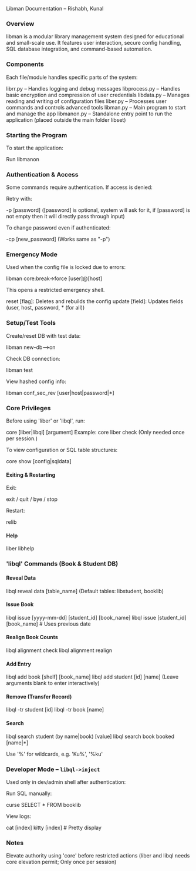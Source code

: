 Libman Documentation – Rishabh, Kunal


### Overview

libman is a modular library management system designed for educational and small-scale use. It features user interaction, secure config handling, SQL database integration, and command-based automation.


### Components

Each file/module handles specific parts of the system:

 librr.py – Handles logging and debug messages
 libprocess.py – Handles basic encryption and compression of user credentials
 libdata.py – Manages reading and writing of configuration files
 liber.py – Processes user commands and controls advanced tools
 libman.py – Main program to start and manage the app
 libmanon.py – Standalone entry point to run the application (placed outside the main folder libset)


### Starting the Program

To start the application:

Run libmanon

### Authentication & Access

Some commands require authentication. If access is denied:

 Retry with:

  -p [password]
  ([password] is optional, system will ask for it, if [password] is not empty then it will directly pass through input)

 To change password even if authenticated:

  -cp [new_password]
  (Works same as "-p")

### Emergency Mode

Used when the config file is locked due to errors:

libman core:break->force [user]@[host]

This opens a restricted emergency shell.

 reset [flag]: Deletes and rebuilds the config
 update [field]: Updates fields (user, host, password, * (for all))

### Setup/Test Tools

Create/reset DB with test data:

  libman new-db-->on

Check DB connection:

  libman test

View hashed config info:


  libman conf_sec_rev [user|host|password|*]


### Core Privileges

Before using 'liber' or 'libql', run:

core [liber|libql] [argument]
Example: core liber check
(Only needed once per session.)

To view configuration or SQL table structures:

core show [config|sqldata]

#### Exiting & Restarting

Exit:

  exit / quit / bye / stop

Restart:

  relib

#### Help

liber libhelp


### 'libql' Commands (Book & Student DB)

#### Reveal Data

libql reveal data [table_name]
(Default tables: libstudent, booklib)

#### Issue Book

libql issue [yyyy-mm-dd] [student_id] [book_name]
libql issue [student_id] [book_name]  # Uses previous date

#### Realign Book Counts

libql alignment check
libql alignment realign

#### Add Entry

libql add book [shelf] [book_name]
libql add student [id] [name]
(Leave arguments blank to enter interactively)

#### Remove (Transfer Record)

libql -tr student [id]
libql -tr book [name]

#### Search

libql search student (by name|book) [value]
libql search book booked [name|*]

Use '%' for wildcards, e.g. 'Ku%', '%ku'


### Developer Mode – `libql->inject`

Used only in dev/admin shell after authentication:

 Run SQL manually:

  curse SELECT * FROM booklib
  
 View logs:

  cat [index]
  kitty [index]  # Pretty display

### Notes

 Elevate authority using 'core' before restricted actions
 (liber and libql needs core elevation permit; Only once per session)

